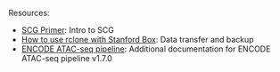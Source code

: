 Resources:
  - [SCG Primer](scg_primer.md): Intro to SCG 
  - [How to use rclone with Stanford Box](rclone_box.md): Data transfer and backup
  - [ENCODE ATAC-seq pipeline](ENCODE_atac_seq_pipeline.md): Additional documentation for ENCODE ATAC-seq pipeline v1.7.0
